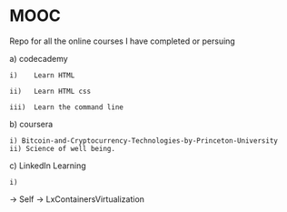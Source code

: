# MOOC
Repo for all the online courses I have completed or persuing

a) codecademy

    i)    Learn HTML

    ii)   Learn HTML css

    iii)  Learn the command line

b) coursera

    i) Bitcoin-and-Cryptocurrency-Technologies-by-Princeton-University
    ii) Science of well being.

c) LinkedIn Learning

    i) 

-> Self 
    -> LxContainersVirtualization
